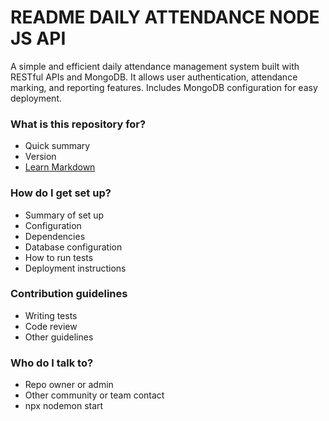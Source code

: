 # README DAILY ATTENDANCE NODE JS API #

A simple and efficient daily attendance management system built with RESTful APIs and MongoDB.
It allows user authentication, attendance marking, and reporting features.
Includes MongoDB configuration for easy deployment.

### What is this repository for? ###

* Quick summary
* Version
* [Learn Markdown](https://bitbucket.org/tutorials/markdowndemo)

### How do I get set up? ###

* Summary of set up
* Configuration
* Dependencies
* Database configuration
* How to run tests
* Deployment instructions

### Contribution guidelines ###

* Writing tests
* Code review
* Other guidelines

### Who do I talk to? ###

* Repo owner or admin
* Other community or team contact
* npx nodemon start
